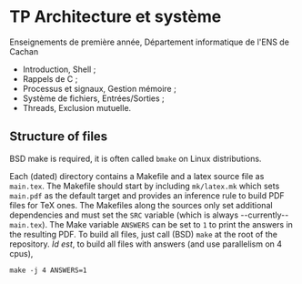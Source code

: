 TP Architecture et système
==========================

Enseignements de première année, Département informatique de l'ENS de Cachan

- Introduction, Shell ;
- Rappels de C ;
- Processus et signaux, Gestion mémoire ;
- Système de fichiers, Entrées/Sorties ;
- Threads, Exclusion mutuelle.

Structure of files
------------------
BSD make is required, it is often called `bmake` on Linux distributions.

Each (dated) directory contains a Makefile and a latex source file as
`main.tex`. The Makefile should start by including `mk/latex.mk` which
sets `main.pdf` as the default target and provides an inference rule to build
PDF files for TeX ones. The Makefiles along the sources only set additional
dependencies and must set the `SRC` variable (which is always --currently-- 
`main.tex`).
The Make variable `ANSWERS` can be set to `1` to print
the answers in the resulting PDF.
To build all files, just call (BSD) `make` at the root of the repository.
_Id est_, to build all files with answers (and use parallelism on 4 cpus),
```shell
make -j 4 ANSWERS=1
```


